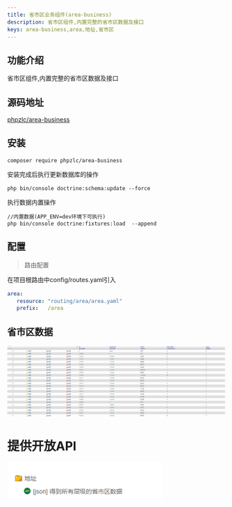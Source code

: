 ```yaml
---
title: 省市区业务组件(area-business)
description: 省市区组件,内置完整的省市区数据及接口
keys: area-business,area,地址,省市区
---
```

## 功能介绍

省市区组件,内置完整的省市区数据及接口

## 源码地址
[phpzlc/area-business](https://github.com/phpzlc/area-business)

## 安装

```shell
composer require phpzlc/area-business
```

安装完成后执行更新数据库的操作

```shell 
php bin/console doctrine:schema:update --force
```

执行数据内置操作

```shell 
//内置数据(APP_ENV=dev环境下可执行)
php bin/console doctrine:fixtures:load  --append
```

## 配置

> 路由配置

在项目根路由中config/routes.yaml引入

```yaml
area:
   resource: "routing/area/area.yaml"
   prefix:   /area
```

## 省市区数据

![数据库结构](/_image/posts/area-business/entity.png)

# 提供开放API

![API](/_image/posts/area-business/api.png)









